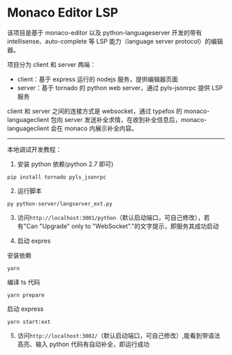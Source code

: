 # Monaco Editor LSP

该项目是基于 monaco-editor 以及 python-languageserver 开发的带有 intellisense、auto-complete 等 LSP 能力（language server protocol）的编辑器。

项目分为 client 和 server 两端：

- client：基于 express 运行的 nodejs 服务，提供编辑器页面
- server：基于 tornado 的 python web server，通过 pyls-jsonrpc 提供 LSP 服务

client 和 server 之间的连接方式是 websocket，通过 typefox 的 monaco-languageclient 包向 server 发送补全求情，在收到补全信息后，monaco-languageclient 会在 monaco 内展示补全内容。

---

本地调试开发教程：

1. 安装 python 依赖(python 2.7 即可)

```
pip install tornado pyls_jsonrpc
```

2. 运行脚本

```
py python-server/langserver_ext.py
```

3. 访问`http://localhost:3001/python`（默认启动端口，可自己修改），若有"Can "Upgrade" only to "WebSocket"."的文字提示，即服务其成功启动

4. 启动 expres

安装依赖

```
yarn
```

编译 ts 代码

```
yarn prepare
```

启动 express

```
yarn start:ext
```

5. 访问`http://localhost:3002/`（默认启动端口，可自己修改）,能看到带语法高亮、输入 python 代码有自动补全，即运行成功
